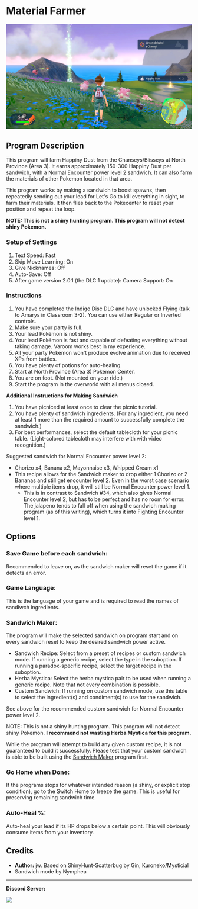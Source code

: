 # Material Farmer

<img src="images/MaterialFarmer-0.png">


## Program Description

This program will farm Happiny Dust from the Chanseys/Blisseys at North Province (Area 3). It earns approximately 150-300 Happiny Dust per sandwich, with a Normal Encounter power level 2 sandwich. It can also farm the materials of other Pokemon located in that area.

This program works by making a sandwich to boost spawns, then repeatedly sending out your lead for Let's Go to kill everything in sight, to farm their materials. It then flies back to the Pokecenter to reset your position and repeat the loop.

**NOTE: This is not a shiny hunting program. This program will not detect shiny Pokemon.**

### Setup of Settings

1. Text Speed: Fast
2. Skip Move Learning: On
3. Give Nicknames: Off
4. Auto-Save: Off
5. After game version 2.0.1 (the DLC 1 update): Camera Support: On

### Instructions

1. You have completed the Indigo Disc DLC and have unlocked Flying (talk to Amarys in Classroom 3-2). You can use either Regular or Inverted controls.
2. Make sure your party is full.
3. Your lead Pokémon is not shiny.
4. Your lead Pokémon is fast and capable of defeating everything without taking damage. Varoom works best in my experience.
5. All your party Pokémon won't produce evolve animation due to received XPs from battles.
6. You have plenty of potions for auto-healing.
7. Start at North Province (Area 3) Pokémon Center.
8. You are on foot. (Not mounted on your ride.)
9. Start the program in the overworld with all menus closed.

**Additional Instructions for Making Sandwich**
1. You have picniced at least once to clear the picnic tutorial.
2. You have plenty of sandwich ingredients. (For any ingredient, you need at least 1 more than the required amount to successfully complete the sandwich.)
3. For best performances, select the default tablecloth for your picnic table. (Light-colored tablecloth may interfere with with video recognition.)

Suggested sandwich for Normal Encounter power level 2:
- Chorizo x4, Banana x2, Mayonnaise x3, Whipped Cream x1
- This recipe allows for the Sandwich maker to drop either 1 Chorizo or 2 Bananas and still get encounter level 2. Even in the worst case scenario where multiple items drop, it will still be Normal Encounter power level 1.
  - This is in contrast to Sandwich #34, which also gives Normal Encounter level 2, but has to be perfect and has no room for error. The jalapeno tends to fall off when using the sandwich making program (as of this writing), which turns it into Fighting Encounter level 1.

## Options

### Save Game before each sandwich:

Recommended to leave on, as the sandwich maker will reset the game if it detects an error.

### Game Language:

This is the language of your game and is required to read the names of sandiwch ingredients.

### Sandwich Maker:

The program will make the selected sandwich on program start and on every sandwich reset to keep the desired sandwich power active.

- Sandwich Recipe: Select from a preset of recipes or custom sandwich mode. If running a generic recipe, select the type in the suboption. If running a paradox-specific recipe, select the target recipe in the suboption.
- Herba Mystica: Select the herba mystica pair to be used when running a generic recipe. Note that not every combination is possible.
- Custom Sandwich: If running on custom sandwich mode, use this table to select the ingredient(s) and condiment(s) to use for the sandwich.

See above for the recommended custom sandwich for Normal Encounter power level 2.

NOTE: This is not a shiny hunting program. This program will not detect shiny Pokemon. **I recommend not wasting Herba Mystica for this program.**

While the program will attempt to build any given custom recipe, it is not guaranteed to build it successfully. Please test that your custom sandwich is able to be built using the [Sandwich Maker](SandwichMaker.md) program first.

### Go Home when Done:

If the programs stops for whatever intended reason (a shiny, or explicit stop condition), go to the Switch Home to freeze the game. This is useful for preserving remaining sandwich time.

### Auto-Heal %:

Auto-heal your lead if its HP drops below a certain point. This will obviously consume items from your inventory.


## Credits

- **Author:** jw. Based on ShinyHunt-Scatterbug by Gin, Kuroneko/Mysticial
- Sandwich mode by Nymphea


<hr>

**Discord Server:** 

[<img src="https://canary.discordapp.com/api/guilds/695809740428673034/widget.png?style=banner2">](https://discord.gg/cQ4gWxN)

